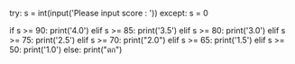 try:
    s = int(input('Please input score : '))
except:
    s = 0

if s >= 90:
    print('4.0')
elif s >= 85:
    print('3.5')
elif s >= 80:
    print('3.0')
elif s >= 75:
    print('2.5')
elif s >= 70:
    print("2.0")
elif s >= 65:
    print('1.5')
elif s >= 50:
    print('1.0') 
else:
    print("ตก")
